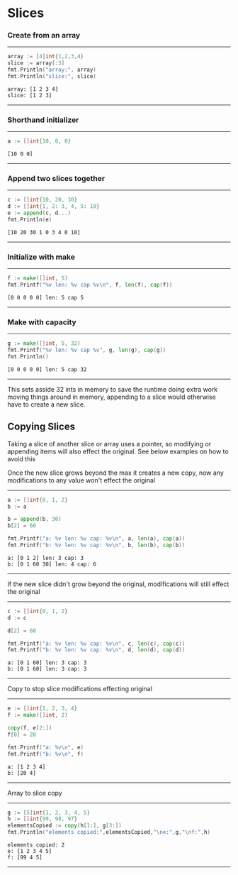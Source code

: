 
# Slices

### Create from an array

---
```go
array := [4]int{1,2,3,4}
slice := array[:3]
fmt.Println("array:", array)
fmt.Println("slice:", slice)
```
```output
array: [1 2 3 4]
slice: [1 2 3]
```
---
### Shorthand initializer

---
```go
a := []int{10, 0, 0}
```
```output
[10 0 0]
```
---
### Append two slices together

---
```go
c := []int{10, 20, 30}
d := []int{1, 2: 3, 4, 5: 10}
e := append(c, d...)
fmt.Println(e)
```
```output
[10 20 30 1 0 3 4 0 10]
```
---
### Initialize with make

---
```go
f := make([]int, 5)
fmt.Printf("%v len: %v cap %v\n", f, len(f), cap(f))
```
```output
[0 0 0 0 0] len: 5 cap 5
```
---
### Make with capacity

---
```go
g := make([]int, 5, 32)
fmt.Printf("%v len: %v cap %v", g, len(g), cap(g))
fmt.Println()
```
```output
[0 0 0 0 0] len: 5 cap 32
```
---
This sets asside 32 ints in memory to save the runtime doing extra work moving things around in memory, appending to a slice would otherwise have to create a new slice.

## Copying Slices
Taking a slice of another slice or array uses a pointer, so modifying or appending items will also effect the original. See below examples on how to avoid this

Once the new slice grows beyond the max it creates a new copy, now any modifications to any value won't effect the original

---
```go
a := []int{0, 1, 2}
b := a

b = append(b, 30)
b[2] = 60

fmt.Printf("a: %v len: %v cap: %v\n", a, len(a), cap(a))
fmt.Printf("b: %v len: %v cap: %v\n", b, len(b), cap(b))
```
```output
a: [0 1 2] len: 3 cap: 3
b: [0 1 60 30] len: 4 cap: 6
```
---
If the new slice didn't grow beyond the original, modifications will still effect the original

---
```go
c := []int{0, 1, 2}
d := c

d[2] = 60

fmt.Printf("a: %v len: %v cap: %v\n", c, len(c), cap(c))
fmt.Printf("b: %v len: %v cap: %v\n", d, len(d), cap(d))
```
```output
a: [0 1 60] len: 3 cap: 3
b: [0 1 60] len: 3 cap: 3
```
---
Copy to stop slice modifications effecting original

---
```go
e := []int{1, 2, 3, 4}
f := make([]int, 2)

copy(f, e[2:])
f[0] = 20

fmt.Printf("a: %v\n", e)
fmt.Printf("b: %v\n", f)
```
```output
a: [1 2 3 4]
b: [20 4]
```
---
Array to slice copy

---
```go
g := [5]int{1, 2, 3, 4, 5}
h := []int{99, 98, 97}
elementsCopied := copy(h[1:], g[3:])
fmt.Println("elements copied:",elementsCopied,"\ne:",g,"\nf:",h)
```
```output
elements copied: 2 
e: [1 2 3 4 5] 
f: [99 4 5]
```
---
